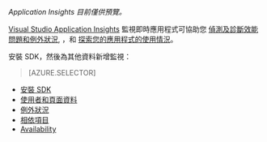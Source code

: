 
*Application Insights 目前僅供預覽。*

<a name="selector1"></a>

[Visual Studio Application Insights](../article/application-insights/app-insights-overview.md) 監視即時應用程式可協助您 [偵測及診斷效能問題和例外狀況](../article/application-insights/app-insights-detect-triage-diagnose.md), ，和 [探索您的應用程式的使用情況](../article/application-insights/app-insights-overview-usage.md)。 

安裝 SDK，然後為其他資料新增監視：

> [AZURE.SELECTOR]
- [安裝 SDK](../article/application-insights/app-insights-asp-net.md#selector1)
- [使用者和頁面資料](../article/application-insights/app-insights-javascript.md#selector1)
- [例外狀況](../article/application-insights/app-insights-asp-net-exceptions.md#selector1)
- [相依項目](../article/application-insights/app-insights-asp-net-dependencies.md#selector1)
- [Availability](../article/application-insights/app-insights-monitor-web-app-availability.md#selector1)



